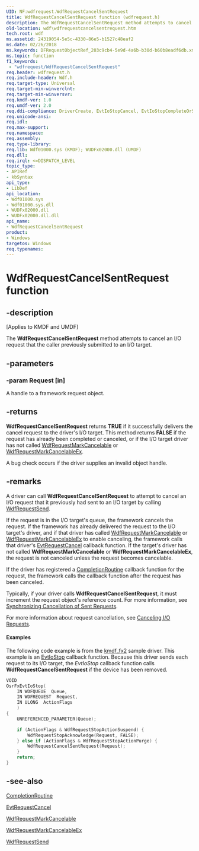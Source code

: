 ```yaml
---
UID: NF:wdfrequest.WdfRequestCancelSentRequest
title: WdfRequestCancelSentRequest function (wdfrequest.h)
description: The WdfRequestCancelSentRequest method attempts to cancel an I/O request that the caller previously submitted to an I/O target.
old-location: wdf\wdfrequestcancelsentrequest.htm
tech.root: wdf
ms.assetid: 24319054-5e5c-4330-86e5-b1527c48eaf2
ms.date: 02/26/2018
ms.keywords: DFRequestObjectRef_203c9cb4-5e9d-4a6b-b30d-b60b8eadf6db.xml, WdfRequestCancelSentRequest, WdfRequestCancelSentRequest method, kmdf.wdfrequestcancelsentrequest, wdf.wdfrequestcancelsentrequest, wdfrequest/WdfRequestCancelSentRequest
ms.topic: function
f1_keywords:
 - "wdfrequest/WdfRequestCancelSentRequest"
req.header: wdfrequest.h
req.include-header: Wdf.h
req.target-type: Universal
req.target-min-winverclnt: 
req.target-min-winversvr: 
req.kmdf-ver: 1.0
req.umdf-ver: 2.0
req.ddi-compliance: DriverCreate, EvtIoStopCancel, EvtIoStopCompleteOrStopAck, InvalidReqAccess, InvalidReqAccessLocal, KmdfIrql, KmdfIrql2
req.unicode-ansi: 
req.idl: 
req.max-support: 
req.namespace: 
req.assembly: 
req.type-library: 
req.lib: Wdf01000.sys (KMDF); WUDFx02000.dll (UMDF)
req.dll: 
req.irql: <=DISPATCH_LEVEL
topic_type:
- APIRef
- kbSyntax
api_type:
- LibDef
api_location:
- Wdf01000.sys
- Wdf01000.sys.dll
- WUDFx02000.dll
- WUDFx02000.dll.dll
api_name:
- WdfRequestCancelSentRequest
product:
- Windows
targetos: Windows
req.typenames: 
---
```


# WdfRequestCancelSentRequest function


## -description


<p class="CCE_Message">[Applies to KMDF and UMDF]</p>

The <b>WdfRequestCancelSentRequest</b> method attempts to cancel an I/O request that the caller previously submitted to an I/O target.


## -parameters




### -param Request [in]

A handle to a framework request object.


## -returns



<b>WdfRequestCancelSentRequest</b> returns <b>TRUE</b> if it successfully delivers the cancel request to the driver's I/O target. This method returns <b>FALSE</b> if the request has already been completed or canceled, or if the I/O target driver has not called <a href="https://docs.microsoft.com/windows-hardware/drivers/ddi/content/wdfrequest/nf-wdfrequest-wdfrequestmarkcancelable">WdfRequestMarkCancelable</a> or <a href="https://docs.microsoft.com/windows-hardware/drivers/ddi/content/wdfrequest/nf-wdfrequest-wdfrequestmarkcancelableex">WdfRequestMarkCancelableEx</a>.

A bug check occurs if the driver supplies an invalid object handle.






## -remarks



A driver can call <b>WdfRequestCancelSentRequest</b> to attempt to cancel an I/O request that it previously had sent to an I/O target by calling <a href="https://docs.microsoft.com/windows-hardware/drivers/ddi/content/wdfrequest/nf-wdfrequest-wdfrequestsend">WdfRequestSend</a>.

If the request is in the I/O target's queue, the framework cancels the request. If the framework has already delivered the request to the I/O target's driver, and if that driver has called <a href="https://docs.microsoft.com/windows-hardware/drivers/ddi/content/wdfrequest/nf-wdfrequest-wdfrequestmarkcancelable">WdfRequestMarkCancelable</a> or <a href="https://docs.microsoft.com/windows-hardware/drivers/ddi/content/wdfrequest/nf-wdfrequest-wdfrequestmarkcancelableex">WdfRequestMarkCancelableEx</a> to enable canceling, the framework calls that driver's <a href="https://docs.microsoft.com/windows-hardware/drivers/ddi/content/wdfrequest/nc-wdfrequest-evt_wdf_request_cancel">EvtRequestCancel</a> callback function. If the target's driver has not called <b>WdfRequestMarkCancelable</b> or <b>WdfRequestMarkCancelableEx</b>, the request is not canceled unless the request becomes cancelable.

If the driver has registered a <a href="https://docs.microsoft.com/windows-hardware/drivers/ddi/content/wdfrequest/nc-wdfrequest-evt_wdf_request_completion_routine">CompletionRoutine</a> callback function for the request, the framework calls the callback function after the request has been canceled.

Typically, if your driver calls <b>WdfRequestCancelSentRequest</b>, it must increment the request object's reference count. For more information, see <a href="https://docs.microsoft.com/windows-hardware/drivers/wdf/synchronizing-cancellation-of-sent-requests">Synchronizing Cancellation of Sent Requests</a>.

For more information about request cancellation, see <a href="https://docs.microsoft.com/windows-hardware/drivers/wdf/canceling-i-o-requests">Canceling I/O Requests</a>.


#### Examples

The following code example is from the <a href="https://go.microsoft.com/fwlink/p/?linkid=256131">kmdf_fx2</a> sample driver. This example is an <a href="https://docs.microsoft.com/windows-hardware/drivers/ddi/content/wdfio/nc-wdfio-evt_wdf_io_queue_io_stop">EvtIoStop</a> callback function. Because this driver sends each request to its I/O target, the <i>EvtIoStop</i> callback function calls <b>WdfRequestCancelSentRequest</b> if the device has been removed.

```cpp
VOID
OsrFxEvtIoStop(
    IN WDFQUEUE  Queue,
    IN WDFREQUEST  Request,
    IN ULONG  ActionFlags
    )
{
    UNREFERENCED_PARAMETER(Queue);

    if (ActionFlags & WdfRequestStopActionSuspend) {
        WdfRequestStopAcknowledge(Request, FALSE);
    } else if (ActionFlags & WdfRequestStopActionPurge) {
        WdfRequestCancelSentRequest(Request);
    }
    return;
}
```



## -see-also




<a href="https://docs.microsoft.com/windows-hardware/drivers/ddi/content/wdfrequest/nc-wdfrequest-evt_wdf_request_completion_routine">CompletionRoutine</a>



<a href="https://docs.microsoft.com/windows-hardware/drivers/ddi/content/wdfrequest/nc-wdfrequest-evt_wdf_request_cancel">EvtRequestCancel</a>



<a href="https://docs.microsoft.com/windows-hardware/drivers/ddi/content/wdfrequest/nf-wdfrequest-wdfrequestmarkcancelable">WdfRequestMarkCancelable</a>



<a href="https://docs.microsoft.com/windows-hardware/drivers/ddi/content/wdfrequest/nf-wdfrequest-wdfrequestmarkcancelableex">WdfRequestMarkCancelableEx</a>



<a href="https://docs.microsoft.com/windows-hardware/drivers/ddi/content/wdfrequest/nf-wdfrequest-wdfrequestsend">WdfRequestSend</a>
 

 

